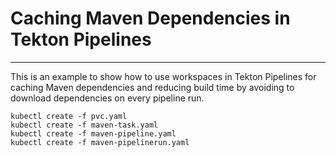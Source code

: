 # Caching Maven Dependencies in Tekton Pipelines
---

This is an example to show how to use workspaces in Tekton Pipelines for caching Maven dependencies and reducing build time by avoiding to download dependencies on every pipeline run.


```
kubectl create -f pvc.yaml
kubectl create -f maven-task.yaml
kubectl create -f maven-pipeline.yaml
kubectl create -f maven-pipelinerun.yaml
```